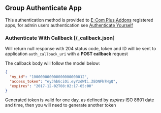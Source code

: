 ## Group Authenticate App

This authentication method is provided to
[E-Com Plus Addons](https://addons.e-com.plus/) registered apps,
for admin users authentication see
[Authenticate Yourself](#reference/authenticate-yourself)

### Authenticate With Callback [/_callback.json]

Will return null response with 204 status code,
token and ID will be sent to application `auth_callback_uri`
with a __POST callback__ request

The callback body will follow the model below:
```json
{
  "my_id": "100000000000000000000012",
  "access_token": "eyJhbGciOi.eyYzdWIi.ZEONFh7HgQ",
  "expires": "2017-12-02T08:02:17-05:00"
}
```

Generated token is valid for one day, as defined by *expires* ISO 8601 date and time,
then you will need to generate another token
